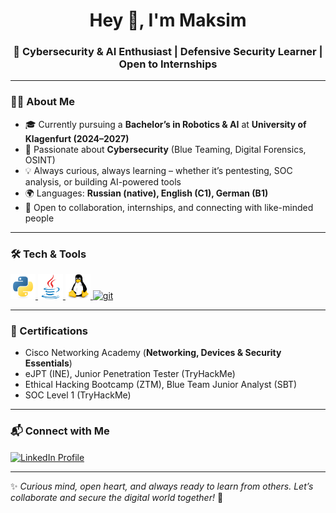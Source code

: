 <h1 align="center">Hey 👋, I'm Maksim</h1>
<h3 align="center">🚀 Cybersecurity & AI Enthusiast | Defensive Security Learner | Open to Internships</h3>

---

### 👨‍💻 About Me
- 🎓 Currently pursuing a **Bachelor’s in Robotics & AI** at **University of Klagenfurt (2024–2027)**  
- 🔐 Passionate about **Cybersecurity** (Blue Teaming, Digital Forensics, OSINT)  
- 💡 Always curious, always learning – whether it’s pentesting, SOC analysis, or building AI-powered tools  
- 🌍 Languages: **Russian (native), English (C1), German (B1)**  
- 🤝 Open to collaboration, internships, and connecting with like-minded people  

---

### 🛠️ Tech & Tools
<p align="left">
<a href="https://www.python.org" target="_blank"> 
  <img src="https://raw.githubusercontent.com/devicons/devicon/master/icons/python/python-original.svg" alt="python" width="40" height="40"/> 
</a>
<a href="https://www.java.com" target="_blank"> 
  <img src="https://raw.githubusercontent.com/devicons/devicon/master/icons/java/java-original.svg" alt="java" width="40" height="40"/> 
</a>
<a href="https://www.linux.org/" target="_blank"> 
  <img src="https://raw.githubusercontent.com/devicons/devicon/master/icons/linux/linux-original.svg" alt="linux" width="40" height="40"/> 
</a>
<a href="https://git-scm.com/" target="_blank"> 
  <img src="https://www.vectorlogo.zone/logos/git-scm/git-scm-icon.svg" alt="git" width="40" height="40"/> 
</a>

</p>


---

### 🏅 Certifications
- Cisco Networking Academy (**Networking, Devices & Security Essentials**)  
- eJPT (INE), Junior Penetration Tester (TryHackMe)  
- Ethical Hacking Bootcamp (ZTM), Blue Team Junior Analyst (SBT)  
- SOC Level 1 (TryHackMe)  

---

### 📬 Connect with Me
<p align="left">
<a href="https://www.linkedin.com/in/maksim-poksevatkin/" target="blank"><img align="center" src="https://raw.githubusercontent.com/rahuldkjain/github-profile-readme-generator/master/src/images/icons/Social/linked-in-alt.svg" alt="LinkedIn Profile" height="30" width="40" /></a>
</p>

---

✨ *Curious mind, open heart, and always ready to learn from others. Let’s collaborate and secure the digital world together!* 🔐
